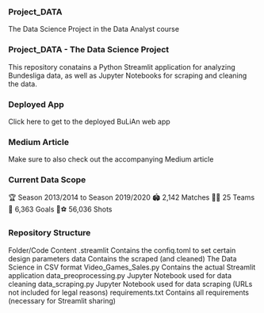 ### Project_DATA
The Data Science Project in the Data Analyst course

### Project_DATA - The Data Science Project
This repository conatains a Python Streamlit application for analyzing Bundesliga data, as well as Jupyter Notebooks for scraping and cleaning the data.

### Deployed App
Click here to get to the deployed BuLiAn web app

### Medium Article
Make sure to also check out the accompanying Medium article

### Current Data Scope
🏆 Season 2013/2014 to Season 2019/2020
🏟️ 2,142 Matches
🏃‍♂️ 25 Teams
🥅 6,363 Goals
👟⚽ 56,036 Shots

### Repository Structure
Folder/Code	Content
.streamlit	Contains the confiq.toml to set certain design parameters
data	Contains the scraped (and cleaned) The Data Science in CSV format
Video_Games_Sales.py	Contains the actual Streamlit application
data_preoprocessing.py	Jupyter Notebook used for data cleaning
data_scraping.py	Jupyter Notebook used for data scraping (URLs not included for legal reasons)
requirements.txt	Contains all requirements (necessary for Streamlit sharing)

